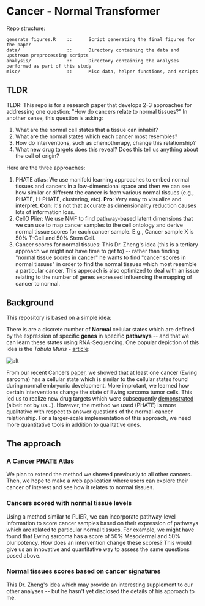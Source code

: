 # Cancer - Normal Transformer

Repo structure:

```
generate_figures.R    ::      Script generating the final figures for the paper
data/                 ::      Directory containing the data and upstream preprocessing scripts
analysis/             ::      Directory containing the analyses performed as part of this study
misc/                 ::      Misc data, helper functions, and scripts
```

## TLDR

TLDR: This repo is for a research paper that develops 2-3 approaches for addressing one question: "How do cancers relate to normal tissues?" In another sense, this question is asking:

1. What are the normal cell states that a tissue can inhabit?
2. What are the normal states which each cancer most resembles?
3. How do interventions, such as chemotherapy, change this relationship?
4. What new drug targets does this reveal? Does this tell us anything about the cell of origin?

Here are the three approaches:

1. PHATE atlas: We use manifold learning approaches to embed normal tissues and cancers in a low-dimensional space and then we can see how similar or different the cancer is from various normal tissues (e.g., PHATE, H-PHATE, clustering, etc). **Pro**: Very easy to visualize and interpret. **Con**: It's not that accurate as dimensionality reduction causes lots of information loss.
2. CellO Plier: We use NMF to find pathway-based latent dimensions that we can use to map cancer samples to the cell ontology and derive normal tissue scores for each cancer sample. E.g., Cancer sample X is 50% T-Cell and 50% Stem Cell. 
3. Cancer scores for normal tissues: This Dr. Zheng's idea (this is a tertiary approach we might not have time to get to) -- rather than finding "normal tissue scores in cancer" he wants to find "cancer scores in normal tissues" in order to find the normal tissues which most resemble a particular cancer. This approach is also optimized to deal with an issue relating to the number of genes expressed influencing the mapping of cancer to normal. 

## Background

This repository is based on a simple idea:

There is are a discrete number of **Normal** cellular states which are defined by the expression of specific **genes** in specific **pathways** -- and that we can learn these states using RNA-Sequencing. One popular depiction of this idea is the *Tabula Muris* - [article](https://www.nature.com/articles/s41586-018-0590-4):

![alt](https://ds.czbiohub.org/images/Introduction/facs_tsne_by_tissue.png)

From our recent Cancers [paper](https://www.mdpi.com/2072-6694/12/4/948), we showed that at least one cancer (Ewing sarcoma) has a cellular state which is similar to the cellular states found during normal embryonic development. More improtant, we learned how certain interventions change the state of Ewing sarcoma tumor cells. This led us to realize new drug targets which were subsequently [demonstrated](https://www.nature.com/articles/s41389-020-00294-8) (albeit not by us...). However, the method we used (PHATE) is more qualitative with respect to answer questions of the normal-cancer relationship. For a larger-scale implementation of this approach, we need more quantitative tools in addition to qualitative ones. 

## The approach

### A Cancer PHATE Atlas

We plan to extend the method we showed previously to all other cancers. Then, we hope to make a web application where users can explore their cancer of interest and see how it relates to normal tissues. 

### Cancers scored with normal tissue levels

Using a method similar to PLIER, we can incorporate pathway-level information to score cancer samples based on their expression of pathways which are related to particular normal tissues. For example, we might have found that Ewing sarcoma has a score of 50% Mesodermal and 50% pluripotency. How does an intervention change these scores? This would give us an innovative and quantitative way to assess the same questions posed above. 

### Normal tissues scores based on cancer signatures

This Dr. Zheng's idea which may provide an interesting supplement to our other analyses -- but he hasn't yet disclosed the details of his approach to me. 


